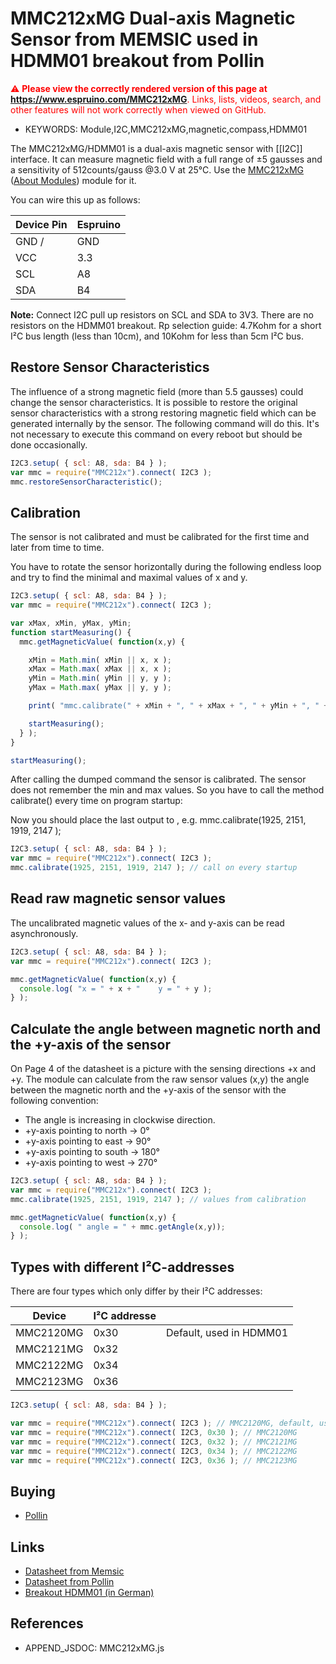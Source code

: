 <!--- Copyright (c) 2016 Luwar. See the file LICENSE for copying permission. -->
MMC212xMG Dual-axis Magnetic Sensor from MEMSIC used in HDMM01 breakout from Pollin
===================================================================================

<span style="color:red">:warning: **Please view the correctly rendered version of this page at https://www.espruino.com/MMC212xMG**. Links, lists, videos, search, and other features will not work correctly when viewed on GitHub.</span>

* KEYWORDS: Module,I2C,MMC212xMG,magnetic,compass,HDMM01

The MMC212xMG/HDMM01 is a dual-axis magnetic sensor with [[I2C]] interface. It can measure magnetic field with a full range of ±5 gausses and a sensitivity of 512counts/gauss @3.0 V at 25°C. Use the [MMC212xMG](/modules/MMC212xMG.js) ([About Modules](/Modules)) module for it.

You can wire this up as follows:

| Device Pin | Espruino |
| ---------- | -------- |
| GND /      | GND      |
| VCC        | 3.3      |
| SCL        | A8       |
| SDA        | B4       |

**Note:** Connect I2C pull up resistors on SCL and SDA to 3V3. There are no resistors on the HDMM01 breakout.
Rp selection guide: 4.7Kohm for a short I²C bus length (less than 10cm), and 10Kohm for less than 5cm I²C bus.


Restore Sensor Characteristics 
------------------------------

The influence of a strong magnetic field (more than 5.5 gausses) could change the sensor characteristics. It is possible to restore the original sensor characteristics with a strong restoring magnetic field which can be generated internally by the sensor. The following command will do this. It's not necessary to execute this command on every reboot but should be done occasionally.

```JavaScript
I2C3.setup( { scl: A8, sda: B4 } );
var mmc = require("MMC212x").connect( I2C3 );
mmc.restoreSensorCharacteristic();
```

Calibration
-----------

The sensor is not calibrated and must be calibrated for the first time and later from time to time.

You have to rotate the sensor horizontally during the following endless loop and try to find the minimal and maximal values of x and y.

```JavaScript
I2C3.setup( { scl: A8, sda: B4 } );
var mmc = require("MMC212x").connect( I2C3 );

var xMax, xMin, yMax, yMin;
function startMeasuring() {
  mmc.getMagneticValue( function(x,y) {

    xMin = Math.min( xMin || x, x );
    xMax = Math.max( xMax || x, x );
    yMin = Math.min( yMin || y, y );
    yMax = Math.max( yMax || y, y );

    print( "mmc.calibrate(" + xMin + ", " + xMax + ", " + yMin + ", " + yMax + " ); // x=" + x + " y=" + y );

    startMeasuring();
  } );
}

startMeasuring();
```

After calling the dumped command the sensor is calibrated. The sensor does not remember the min and max values. So you have to call the method calibrate() every time on program startup:

Now you should place the last output to , e.g. mmc.calibrate(1925, 2151, 1919, 2147 );
 
```JavaScript
I2C3.setup( { scl: A8, sda: B4 } );
var mmc = require("MMC212x").connect( I2C3 );
mmc.calibrate(1925, 2151, 1919, 2147 ); // call on every startup
``` 


Read raw magnetic sensor values
-------------------------------

The uncalibrated magnetic values of the x- and y-axis can be read asynchronously.

```JavaScript
I2C3.setup( { scl: A8, sda: B4 } );
var mmc = require("MMC212x").connect( I2C3 );

mmc.getMagneticValue( function(x,y) {
  console.log( "x = " + x + "    y = " + y );
} );
```


Calculate the angle between magnetic north and the +y-axis of the sensor
------------------------------------------------------------------------

On Page 4 of the datasheet is a picture with the sensing directions +x and +y.
The module can calculate from the raw sensor values (x,y) the angle between the magnetic north and the +y-axis of the sensor with the following convention:

 - The angle is increasing in clockwise direction.
 - +y-axis pointing to north →   0°
 - +y-axis pointing to east  →  90°
 - +y-axis pointing to south → 180°
 - +y-axis pointing to west  → 270°

```JavaScript
I2C3.setup( { scl: A8, sda: B4 } );
var mmc = require("MMC212x").connect( I2C3 );
mmc.calibrate(1925, 2151, 1919, 2147 ); // values from calibration

mmc.getMagneticValue( function(x,y) {
  console.log( " angle = " + mmc.getAngle(x,y));
} );
```

Types with different I²C-addresses
----------------------------------

There are four types which only differ by their I²C addresses:

| Device    | I²C addresse |                         |
| --------- | ------------ |------------------------ |
| MMC2120MG | 0x30         | Default, used in HDMM01 |
| MMC2121MG | 0x32         |                         |
| MMC2122MG | 0x34         |                         |
| MMC2123MG | 0x36         |                         |


```JavaScript
I2C3.setup( { scl: A8, sda: B4 } );

var mmc = require("MMC212x").connect( I2C3 ); // MMC2120MG, default, use address 0x30
var mmc = require("MMC212x").connect( I2C3, 0x30 ); // MMC2120MG 
var mmc = require("MMC212x").connect( I2C3, 0x32 ); // MMC2121MG 
var mmc = require("MMC212x").connect( I2C3, 0x34 ); // MMC2122MG 
var mmc = require("MMC212x").connect( I2C3, 0x36 ); // MMC2123MG 
```


Buying
-----

* [Pollin](http://www.pollin.de/shop/dt/NTM4OTgxOTk-)


Links
-----
* [Datasheet from Memsic](files/MMC212xMG.pdf)
* [Datasheet from Pollin](http://www.pollin.de/shop/downloads/D810164D.PDF)
* [Breakout HDMM01 (in German)](http://www.pollin.de/shop/downloads/D810164B.PDF)


References
----------

* APPEND_JSDOC: MMC212xMG.js
